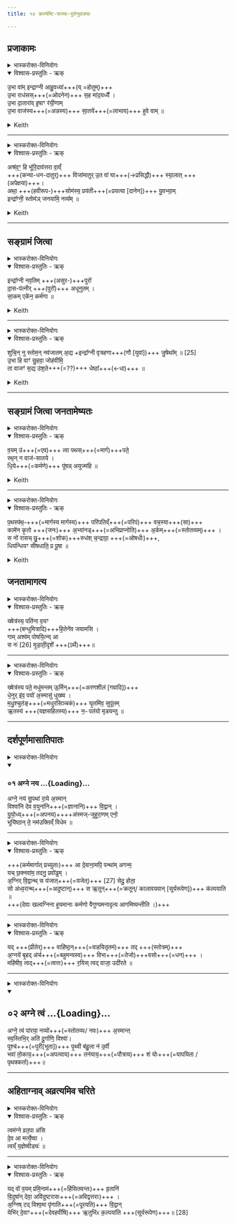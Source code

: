 ```yaml
---
title: १४ काम्येष्टि-याज्या-पुरोनुवाक्याः

---
```

## प्रजाकामः

<details><summary>भास्करोक्त-विनियोगः</summary>

'ऐन्द्राग्नमेकादशकपालं निर्वपेत्प्रजाकामः' इति प्रथमा । तस्यामियं पुरोनुवाक्या
</details>

<details open><summary>विश्वास-प्रस्तुतिः - ऋक्</summary>

उ॒भा वा॑म् इन्द्राग्नी आहु॒वध्या॑+++(य् =होतुम्)+++  
उ॒भा राध॑सस्+++(=ओदनेन)+++ स॒ह मा॑द॒यध्यै᳚ ।  
उ॒भा दा॒तारा॑व् इ॒षाꣳ र॑यी॒णाम्  
उ॒भा वाज॑स्य+++(=अन्नस्य)+++ सा॒तये॑+++(=लाभाय)+++ हुवे वाम् ॥
</details>

<details><summary>Keith</summary>

Ye twain shall be summoned, O Indra and Agni.  
Ye twain shall rejoice together in the offering.  
You both givers of food and riches,  
You both I summon for the winning of strength.
</details>

____

<details><summary>भास्करोक्त-विनियोगः</summary>

तत्रैव याज्या
</details>

<details open><summary>विश्वास-प्रस्तुतिः - ऋक्</summary>

अश्र॑व॒ꣳ॒ हि भू॑रि॒दाव॑त्तरा वा॒व्ँ  
+++(कन्या-धन-दातुर्)+++ विजा॑मातुर् उ॒त वा॑ घा+++(→प्रसिद्धौ)+++ स्या॒लात् +++(अपेक्षया)+++।   
अथा॒ +++(हवीरूप-)+++सोम॑स्य॒ प्रय॑ती+++(=प्रयत्या [दानेन])+++ यु॒वभ्या॒म्   
इन्द्रा᳚ग्नी॒ स्तोम॑ञ् जनयामि॒ नव्य᳚म् ॥  
</details>

<details><summary>Keith</summary>

For I have heard that ye both are more generous  
Than a worthless son-in-law or a wife's brother.  
So with the offering of Soma I make for you,  
O Indra and Agni, a new hymn of praise;
</details>


____
## सङ्ग्रामं जित्वा

<details><summary>भास्करोक्त-विनियोगः</summary>

अथ 'ऐन्द्राग्नमेकादशकपालं निर्वपेत्सङ्ग्रामं जित्वा' (तै.सं. 2.2.1) इत्यस्य पुरोनुवाक्या
</details>

<details open><summary>विश्वास-प्रस्तुतिः - ऋक्</summary>

इन्द्रा᳚ग्नी नव॒तिम् +++(असुर-)+++पुरो॑  
दा॒स-प॑त्नीर् +++(पुरो॑)+++  अधूनुतम् ।  
सा॒कम् एके॑न॒ कर्म॑णा ॥   
</details>

<details><summary>Keith</summary>

O Indra and Agni, ninety forts  
Of which the Dasas were lords ye overtbrew  
Together in one deed.
</details>


____

<details><summary>भास्करोक्त-विनियोगः</summary>

याज्या
</details>

<details open><summary>विश्वास-प्रस्तुतिः - ऋक्</summary>

शुचि॒न् नु स्तोम॒न् नव॑जातम् अ॒द्य
+इन्द्रा᳚ग्नी वृत्रहणा+++(णौ [युवां])+++ जु॒षेथा᳚म् ॥ [25]   
उ॒भा हि वाꣳ॑ सु॒हवा॒ जोह॑वीमि॒  
ता वाजꣳ॑ स॒द्य उ॑श॒ते+++(=??)+++ धेष्ठा᳚+++(←धा)+++ ॥   
</details>

<details><summary>Keith</summary>

This pure new-born hymn of praise this day,  
O Indra and Agni, slayers of Vrtra, accept with joy [1].  
For on you both I call that are ready to listen,  
You that are ever readiest to give strength to the eager.
</details>


____
## सङ्ग्रामं जित्वा जनतामेष्यतः

<details><summary>भास्करोक्त-विनियोगः</summary>

'पौष्णं चरुमनु निर्वपेत्' (तै.सं. 2.2.1) इति पौष्णश्चरुः अनुनिर्वाप्यत्वेनाम्नातः ।
</details>

<details open><summary>विश्वास-प्रस्तुतिः - ऋक्</summary>

व॒यम् उ॑+++(=एव)+++ त्वा पथस्+++(=मार्ग)+++पते॒  
रथ॒न् न वाज॑-सातये ।   
धि॒ये+++(=कर्मणे)+++ पू॑षन्न् अयुज्महि ॥   
</details>

<details><summary>Keith</summary>

We thee, O lord of the path,  
As a chariot to win the prize,  
Have yoked for our prayer, O Pusan.
</details>

____

<details><summary>भास्करोक्त-विनियोगः</summary>

याज्या
</details>

<details open><summary>विश्वास-प्रस्तुतिः - ऋक्</summary>

प॒थस्प॑थ॒ᳶ+++(=मार्गस्य मार्गस्य)+++ परि॑पतिव्ँ+++(=परिपं)+++ वच॒स्या+++(सा)+++  
कामे॑न कृ॒तो +++(जनः)+++ अ॒भ्या॑नड्+++(=अभिप्राप्नोति)+++ अ॒र्कम्+++(=स्तोतव्यम्)+++ ।  
स नो॑ रासच् छु॒+++(=शोक)+++रुध॑श् च॒न्द्राग्रा॒ +++(=ओषधीः)+++,  
धिय॑न्धियꣳ सीषधाति॒ प्र पू॒षा ॥   
</details>

<details><summary>Keith</summary>

Lord of each way with eloquence;  
Driven by love he went to Arka;  
May he give us the comfort of gold,  
May Pusan further our every prayer.
</details>


## जनतामागत्य

<details><summary>भास्करोक्त-विनियोगः</summary>

'क्षैत्रपत्यं चरुं निर्वपेज्जनतामागत्य' (तै.सं. 2.2.1) इत्यस्य पुरोनुवाक्या
</details>

<details open><summary>विश्वास-प्रस्तुतिः - ऋक्</summary>

ख्षेत्र॑स्य॒ पति॑ना व॒यꣳ  
+++(बन्धुमित्रादि)+++हि॒तेने॑व जयामसि ।  
गाम् अश्व॑म् पोषयि॒त्न्व् आ  
स नः॑ [26]  मृ॒डा॒ती॒दृशे᳚ +++(ऽर्थे)+++॥    
</details>



____

<details><summary>भास्करोक्त-विनियोगः</summary>

तत्रैव याज्या
</details>

<details open><summary>विश्वास-प्रस्तुतिः - ऋक्</summary>

ख्षेत्र॑स्य पते॒ मधु॑मन्तम् ऊ॒र्मिन्+++(=अरणशीलं [गवादि])+++  
धे॒नुर् इ॑व॒ पयो॑ अ॒स्मासु॑ धुख्ष्व ।   
म॒धु॒श्चुत॑ङ्+++(=मधुरसिञ्चकं)+++ घृ॒तमि॑व॒ सुपू॑तम्  
ऋ॒तस्य॑ +++(यज्ञसहितस्य)+++ न॒ᳶ पत॑यो मृडयन्तु ॥  
</details>



____

## दर्शपूर्णमासातिपातः

<details><summary>भास्करोक्त-विनियोगः</summary>

'अग्नये पथिकृते पुरोडाशमष्टाकपालं निर्वपेद्यो दर्शपूर्णमासयाजी सन्नमावास्यां वा पौर्णमासीं वातिपादयेत्' (तै.सं. 2.2.2) इत्यस्य पुरोनुवाक्या
</details>



<div class="js_include" includetitle="false" newlevelforh1="3" unfilled url="/vedAH_Rk/shAkalam/saMhitA/vishvAsa-prastutiH/01/189/01_agne_naya.md">
<details open><summary><h3>०१ अग्ने नय ...{Loading}...</h3></summary>

अग्ने॒ नय॑ सु॒पथा॑ रा॒ये अ॒स्मान्  
विश्वा॑नि देव व॒युना॑नि+++(=ज्ञानानि)+++ वि॒द्वान् ।  
यु॒यो॒ध्य्+++(=अपनय)++++अ॑स्मज्-जुहुरा॒णम् एनो॒  
भूयि॑ष्ठान् ते॒ नम॑उक्तिव्ँ विधेम ॥

</details>
</div>  

____

<details><summary>भास्करोक्त-विनियोगः</summary>

याज्या
</details>

<details open><summary>विश्वास-प्रस्तुतिः - ऋक्</summary>

+++(कर्ममार्गात् प्रच्युताः)+++ आ दे॒वाना॒मपि॒ पन्था॑म् अगन्म॒  
यच् छ॒क्नवा॑म॒ तदनु॒ प्रवो॑ढुम् ।     
अ॒ग्निर् वि॒द्वान्थ् स य॑जात्+++(=यजेत्)+++ [27] सेदु॒ होता॒  
सो अ॑ध्व॒रान्थ्+++(=अदुष्टान्)+++ स ऋ॒तून्+++(=क्रतून्/ कालावयवान् [सूर्यरूपेण])+++ क॑ल्पयाति ॥  
+++(देवाः खल्वग्निना हूयमानाः कर्मणो वैगुण्यमनादृत्य आगमिष्यन्तीति ।)+++   
</details>


____

<details><summary>भास्करोक्त-विनियोगः</summary>

तत्रैव स्विष्टकृतः पुरोनुवाक्या
</details>

<details open><summary>विश्वास-प्रस्तुतिः - ऋक्</summary>

यद् +++(प्रीतेर्)+++ वाहि॑ष्ठ॒न्+++(=वाहयितृतमं)+++ तद् +++(स्तोत्रम्)+++  
अ॒ग्नये॑ बृ॒हद् अ॑र्च+++(=बहुमन्यस्व)+++ विभा+++(=तेजो)+++वसो+++(=धन)+++ ।  
महि॑षीव॒ त्वद्+++(=त्वत्तः)+++ र॒यिस् त्वद् वाजा॒ उदी॑रते ॥  
</details>



____

<details><summary>भास्करोक्त-विनियोगः</summary>

तत्रैव याज्या
</details>



<div class="js_include" includetitle="false" newlevelforh1="2" unfilled url="/vedAH_Rk/shAkalam/saMhitA/vishvAsa-prastutiH/01/189/02_agne_tvaM.md">
<details open><summary><h2>०२ अग्ने त्वं ...{Loading}...</h2></summary>


अग्ने॒ त्वं पा॑रया॒ नव्यो॑+++(=स्तोतव्यः/ नवः)+++ अ॒स्मान्त्  
स्व॒स्तिभि॒र् अति॑ दु॒र्गाणि॒ विश्वा॑॑।  
पूश्च॑+++(=पुरी[भूता])+++ पृ॒थ्वी ब॑हु॒ला न॑ उ॒र्वी  
भवा॑ तो॒काय॒+++(=अपत्याय)+++ तन॑याय॒+++(=पौत्राय)+++ शं योः+++(=यापयिता /पृथक्कर्ता)+++॥

</details>
</div>  

____
## अहिताग्नाव् अव्रत्यमिव चरिते

<details><summary>भास्करोक्त-विनियोगः</summary>

3'अग्नये व्रतपतये पुरोडाशमष्टाकपालं निर्वपेद्य आहिताग्निस्सन्नव्रत्यमिव चरेत्' (तै.सं. 2.2.2) इत्यस्य पुरोनुवाक्या
</details>

<details open><summary>विश्वास-प्रस्तुतिः - ऋक्</summary>

त्वम॑ग्ने व्रत॒पा अ॑सि  
दे॒व आ मर्त्ये॒ष्वा ।  
त्वय्ँ य॒ज्ञेष्वीड्यः॑ ॥  
</details>


____

<details><summary>भास्करोक्त-विनियोगः</summary>

याज्या
</details>

<details open><summary>विश्वास-प्रस्तुतिः - ऋक्</summary>

यद् वो॑ व॒यम् प्र॑मि॒नाम॑+++(=हिंसितवन्तः)+++ व्र॒तानि॑  
वि॒दुषा᳚न् देवा॒ अवि॑दुष्टरासः+++(=अविद्वत्तराः)+++ ।  
अ॒ग्निष् टद् विश्व॒मा पृ॑णाति+++(=पूरयति)+++ वि॒द्वान्  
येभि॑र् दे॒वाꣳ+++(=देवहवींषि)+++ ऋ॒तुभि॑ᳵ क॒ल्पया॑ति +++(सूर्यरूपेण)+++॥ [28]    
</details>



